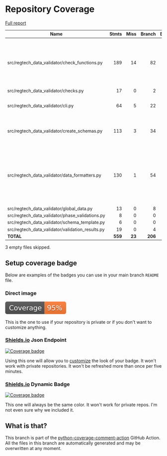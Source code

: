 # Repository Coverage

[Full report](https://htmlpreview.github.io/?https://github.com/cfpb/regtech-data-validator/blob/python-coverage-comment-action-data/htmlcov/index.html)

| Name                                                |    Stmts |     Miss |   Branch |   BrPart |   Cover |   Missing |
|---------------------------------------------------- | -------: | -------: | -------: | -------: | ------: | --------: |
| src/regtech\_data\_validator/check\_functions.py    |      189 |       14 |       82 |        0 |     91% |63-67, 119-129, 283-284, 305-306, 428-429 |
| src/regtech\_data\_validator/checks.py              |       17 |        0 |        2 |        0 |    100% |           |
| src/regtech\_data\_validator/cli.py                 |       64 |        5 |       22 |        2 |     92% |87-88, 117-118, 130 |
| src/regtech\_data\_validator/create\_schemas.py     |      113 |        3 |       34 |        4 |     95% |127, 132, 147, 231->245 |
| src/regtech\_data\_validator/data\_formatters.py    |      130 |        1 |       54 |        6 |     96% |22->exit, 187->201, 191->188, 193, 196->198, 198->191 |
| src/regtech\_data\_validator/global\_data.py        |       13 |        0 |        8 |        0 |    100% |           |
| src/regtech\_data\_validator/phase\_validations.py  |        8 |        0 |        0 |        0 |    100% |           |
| src/regtech\_data\_validator/schema\_template.py    |        6 |        0 |        0 |        0 |    100% |           |
| src/regtech\_data\_validator/validation\_results.py |       19 |        0 |        4 |        0 |    100% |           |
|                                           **TOTAL** |  **559** |   **23** |  **206** |   **12** | **94%** |           |

3 empty files skipped.


## Setup coverage badge

Below are examples of the badges you can use in your main branch `README` file.

### Direct image

[![Coverage badge](https://raw.githubusercontent.com/cfpb/regtech-data-validator/python-coverage-comment-action-data/badge.svg)](https://htmlpreview.github.io/?https://github.com/cfpb/regtech-data-validator/blob/python-coverage-comment-action-data/htmlcov/index.html)

This is the one to use if your repository is private or if you don't want to customize anything.

### [Shields.io](https://shields.io) Json Endpoint

[![Coverage badge](https://img.shields.io/endpoint?url=https://raw.githubusercontent.com/cfpb/regtech-data-validator/python-coverage-comment-action-data/endpoint.json)](https://htmlpreview.github.io/?https://github.com/cfpb/regtech-data-validator/blob/python-coverage-comment-action-data/htmlcov/index.html)

Using this one will allow you to [customize](https://shields.io/endpoint) the look of your badge.
It won't work with private repositories. It won't be refreshed more than once per five minutes.

### [Shields.io](https://shields.io) Dynamic Badge

[![Coverage badge](https://img.shields.io/badge/dynamic/json?color=brightgreen&label=coverage&query=%24.message&url=https%3A%2F%2Fraw.githubusercontent.com%2Fcfpb%2Fregtech-data-validator%2Fpython-coverage-comment-action-data%2Fendpoint.json)](https://htmlpreview.github.io/?https://github.com/cfpb/regtech-data-validator/blob/python-coverage-comment-action-data/htmlcov/index.html)

This one will always be the same color. It won't work for private repos. I'm not even sure why we included it.

## What is that?

This branch is part of the
[python-coverage-comment-action](https://github.com/marketplace/actions/python-coverage-comment)
GitHub Action. All the files in this branch are automatically generated and may be
overwritten at any moment.